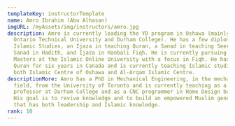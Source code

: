 ```yaml
---
templateKey: instructorTemplate
name: Amro Ibrahim (Abu Alhasan)
imgURL: /myAssets/img/instructors/amro.jpg
description: Amro is currently leading the YD program in Oshawa (mainly in
  Ontario Technical University and Durham College). He has a few diplomas in
  Islamic Studies, an Ijaza in teaching Quran, a Sanad in teaching Seerah, two
  Sanad in Hadith, and Ijaza in Hanbali Fiqh. He is currently pursuing his
  Masters at the Islamic Online University with a focus in Fiqh. He has taught
  Quran for six years in Canada and is currently teaching Islamic studies in
  both Islamic Centre of Oshawa and Al-Arqam Islamic Centre.
descriptionMore: Amro has a PhD in Mechanical Engineering, in the mechatronics
  field, from the University of Toronto and is currently teaching as a contract
  professor at Durham College and as a CNC programmer in Home Design business.
  His goal is to revive knowledge and to build an empowered Muslim generation
  that has both leadership and Islamic knowledge.
rank: 10
---
```

